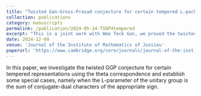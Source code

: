 ```yaml
---
title: "Twisted Gan-Gross-Prasad conjecture for certain tempered L-packets"
collection: publications
category: manuscripts
permalink: /publication/2024-05-24-TGGP4tempered
excerpt: "This is a joint work with Wee Teck Gan, we proved the twisted Gan--Gross--Prasad conjecture for a class of tempered L-packets."
date: 2024-12-09
venue: 'Journal of the Institute of Mathematics of Jussieu'
paperurl: 'https://www.cambridge.org/core/journals/journal-of-the-institute-of-mathematics-of-jussieu/article/twisted-gangrossprasad-conjecture-for-certain-tempered-lpackets/0319EF11E0C7E2855442B3846F378B0C'
---
```

In this paper, we investigate the twisted GGP conjecture for certain tempered representations using the theta correspondence and establish some special cases, namely when the L-parameter of the unitary group is the sum of conjugate-dual characters of the appropriate sign.
